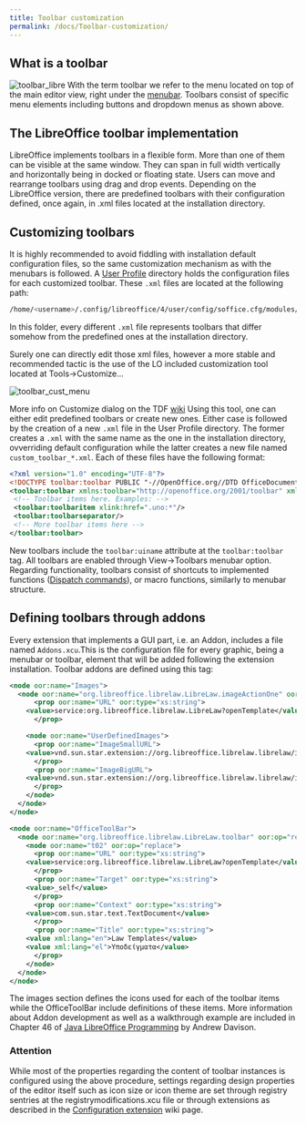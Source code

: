 ```yaml
---
title: Toolbar customization
permalink: /docs/Toolbar-customization/
---
```


## What is a toolbar
![toolbar_libre](https://i.imgur.com/5r5MZEE.png)
With the term toolbar we refer to the menu located on top of the main editor view, right under the [menubar](https://github.com/eellak/gsoc2018-librecust/wiki/Menubar-customization). Toolbars consist of specific menu elements including buttons and dropdown menus as shown above.

## The LibreOffice toolbar implementation
LibreOffice implements toolbars in a flexible form. More than one of them can be visible at the same window. They can span in full width vertically and horizontally being in docked or floating state. Users can move and rearrange toolbars using drag and drop events. Depending on the LibreOffice version, there are predefined toolbars with their configuration defined, once again, in .xml files located at the installation directory.

## Customizing toolbars
It is highly recommended to avoid fiddling with installation default configuration files, so the same customization mechanism as with the menubars is followed. A [User Profile](https://wiki.documentfoundation.org/UserProfile) directory holds the configuration files for each customized toolbar. These `.xml` files are located at the following path:
```bash
/home/<username>/.config/libreoffice/4/user/config/soffice.cfg/modules/swriter/toolbar
```
In this folder, every different `.xml` file represents toolbars that differ somehow from the predefined ones at the installation directory. 

Surely one can directly edit those xml files, however a more stable and recommended tactic is the use of the LO included customization tool located at Tools->Customize... 

![toolbar_cust_menu](https://i.imgur.com/DNsLY3i.png)

More info on Customize dialog on the TDF [wiki](https://wiki.documentfoundation.org/images/7/7f/0114GS34-CustomizingLibO.odt)
Using this tool, one can either edit predefined toolbars or create new ones. Either case is followed by the creation of a new `.xml` file in the User Profile directory. The former creates a `.xml` with the same name as the one in the installation directory, ovverriding default configuration while the latter creates a new file named `custom_toolbar_*.xml`. Each of these files have the following format:
```xml
<?xml version="1.0" encoding="UTF-8"?>
<!DOCTYPE toolbar:toolbar PUBLIC "-//OpenOffice.org//DTD OfficeDocument 1.0//EN" "toolbar.dtd">
<toolbar:toolbar xmlns:toolbar="http://openoffice.org/2001/toolbar" xmlns:xlink="http://www.w3.org/1999/xlink" toolbar:uiname="testing">
 <!-- Toolbar items here. Examples: -->
 <toolbar:toolbaritem xlink:href=".uno:*"/>
 <toolbar:toolbarseparator/>
 <!-- More toolbar items here -->
</toolbar:toolbar>
```
New toolbars include the `toolbar:uiname` attribute at the `toolbar:toolbar` tag. All toolbars are enabled through View->Toolbars menubar option.
Regarding functionality, toolbars consist of shortcuts to implemented functions ([Dispatch commands](https://wiki.documentfoundation.org/Development/DispatchCommands)), or macro functions, similarly to menubar structure.

## Defining toolbars through addons
Every extension that implements a GUI part, i.e. an Addon, includes a file named `Addons.xcu`.This is the configuration file for every graphic, being a menubar or toolbar, element that will be added following the extension installation. Toolbar addons are defined using this tag:

```xml
<node oor:name="Images">
  <node oor:name="org.libreoffice.librelaw.LibreLaw.imageActionOne" oor:op="replace">
      <prop oor:name="URL" oor:type="xs:string">
	<value>service:org.libreoffice.librelaw.LibreLaw?openTemplate</value>
      </prop>

    <node oor:name="UserDefinedImages">
      <prop oor:name="ImageSmallURL">
	<value>vnd.sun.star.extension://org.libreoffice.librelaw.librelaw/images/actionOne_16.png</value>
      </prop>
      <prop oor:name="ImageBigURL">
	<value>vnd.sun.star.extension://org.libreoffice.librelaw.librelaw/images/actionOne_26.png</value>
      </prop>
    </node>
  </node>
</node>

<node oor:name="OfficeToolBar">
  <node oor:name="org.libreoffice.librelaw.LibreLaw.toolbar" oor:op="replace">
    <node oor:name="t02" oor:op="replace">
      <prop oor:name="URL" oor:type="xs:string">
	<value>service:org.libreoffice.librelaw.LibreLaw?openTemplate</value>
      </prop>
      <prop oor:name="Target" oor:type="xs:string">
	<value>_self</value>
      </prop>
      <prop oor:name="Context" oor:type="xs:string">
	<value>com.sun.star.text.TextDocument</value>
      </prop>
      <prop oor:name="Title" oor:type="xs:string">
	<value xml:lang="en">Law Templates</value>
	<value xml:lang="el">Υποδείγματα</value>
      </prop>
    </node>
  </node>
</node>
```
The images section defines the icons used for each of the toolbar items while the OfficeToolBar include definitions of these items. More information about Addon development as well as a walkthrough example are included in Chapter 46 of [Java LibreOffice Programming](http://fivedots.coe.psu.ac.th/~ad/jlop/) by Andrew Davison.  

### Attention
While most of the properties regarding the content of toolbar instances is configured using the above procedure, settings regarding design properties of the editor itself such as icon size or icon theme are set through registry sentries at the registrymodifications.xcu file or through extensions as described in the [Configuration extension](https://github.com/eellak/gsoc2018-librecust/wiki/Configuration-extension) wiki page.